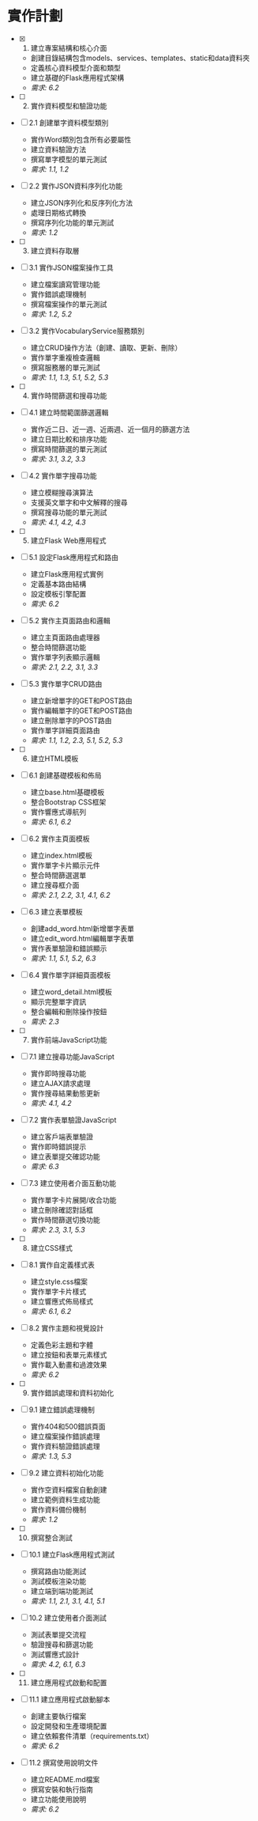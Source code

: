 # 實作計劃

- [x] 1. 建立專案結構和核心介面






  - 創建目錄結構包含models、services、templates、static和data資料夾
  - 定義核心資料模型介面和類型
  - 建立基礎的Flask應用程式架構
  - _需求: 6.2_

- [ ] 2. 實作資料模型和驗證功能
- [ ] 2.1 創建單字資料模型類別
  - 實作Word類別包含所有必要屬性
  - 建立資料驗證方法
  - 撰寫單字模型的單元測試
  - _需求: 1.1, 1.2_

- [ ] 2.2 實作JSON資料序列化功能
  - 建立JSON序列化和反序列化方法
  - 處理日期格式轉換
  - 撰寫序列化功能的單元測試
  - _需求: 1.2_

- [ ] 3. 建立資料存取層
- [ ] 3.1 實作JSON檔案操作工具
  - 建立檔案讀寫管理功能
  - 實作錯誤處理機制
  - 撰寫檔案操作的單元測試
  - _需求: 1.2, 5.2_

- [ ] 3.2 實作VocabularyService服務類別
  - 建立CRUD操作方法（創建、讀取、更新、刪除）
  - 實作單字重複檢查邏輯
  - 撰寫服務層的單元測試
  - _需求: 1.1, 1.3, 5.1, 5.2, 5.3_

- [ ] 4. 實作時間篩選和搜尋功能
- [ ] 4.1 建立時間範圍篩選邏輯
  - 實作近二日、近一週、近兩週、近一個月的篩選方法
  - 建立日期比較和排序功能
  - 撰寫時間篩選的單元測試
  - _需求: 3.1, 3.2, 3.3_

- [ ] 4.2 實作單字搜尋功能
  - 建立模糊搜尋演算法
  - 支援英文單字和中文解釋的搜尋
  - 撰寫搜尋功能的單元測試
  - _需求: 4.1, 4.2, 4.3_

- [ ] 5. 建立Flask Web應用程式
- [ ] 5.1 設定Flask應用程式和路由
  - 建立Flask應用程式實例
  - 定義基本路由結構
  - 設定模板引擎配置
  - _需求: 6.2_

- [ ] 5.2 實作主頁面路由和邏輯
  - 建立主頁面路由處理器
  - 整合時間篩選功能
  - 實作單字列表顯示邏輯
  - _需求: 2.1, 2.2, 3.1, 3.3_

- [ ] 5.3 實作單字CRUD路由
  - 建立新增單字的GET和POST路由
  - 實作編輯單字的GET和POST路由
  - 建立刪除單字的POST路由
  - 實作單字詳細頁面路由
  - _需求: 1.1, 1.2, 2.3, 5.1, 5.2, 5.3_

- [ ] 6. 建立HTML模板
- [ ] 6.1 創建基礎模板和佈局
  - 建立base.html基礎模板
  - 整合Bootstrap CSS框架
  - 實作響應式導航列
  - _需求: 6.1, 6.2_

- [ ] 6.2 實作主頁面模板
  - 建立index.html模板
  - 實作單字卡片顯示元件
  - 整合時間篩選選單
  - 建立搜尋框介面
  - _需求: 2.1, 2.2, 3.1, 4.1, 6.2_

- [ ] 6.3 建立表單模板
  - 創建add_word.html新增單字表單
  - 建立edit_word.html編輯單字表單
  - 實作表單驗證和錯誤顯示
  - _需求: 1.1, 5.1, 5.2, 6.3_

- [ ] 6.4 實作單字詳細頁面模板
  - 建立word_detail.html模板
  - 顯示完整單字資訊
  - 整合編輯和刪除操作按鈕
  - _需求: 2.3_

- [ ] 7. 實作前端JavaScript功能
- [ ] 7.1 建立搜尋功能JavaScript
  - 實作即時搜尋功能
  - 建立AJAX請求處理
  - 實作搜尋結果動態更新
  - _需求: 4.1, 4.2_

- [ ] 7.2 實作表單驗證JavaScript
  - 建立客戶端表單驗證
  - 實作即時錯誤提示
  - 建立表單提交確認功能
  - _需求: 6.3_

- [ ] 7.3 建立使用者介面互動功能
  - 實作單字卡片展開/收合功能
  - 建立刪除確認對話框
  - 實作時間篩選切換功能
  - _需求: 2.3, 3.1, 5.3_

- [ ] 8. 建立CSS樣式
- [ ] 8.1 實作自定義樣式表
  - 建立style.css檔案
  - 實作單字卡片樣式
  - 建立響應式佈局樣式
  - _需求: 6.1, 6.2_

- [ ] 8.2 實作主題和視覺設計
  - 定義色彩主題和字體
  - 建立按鈕和表單元素樣式
  - 實作載入動畫和過渡效果
  - _需求: 6.2_

- [ ] 9. 實作錯誤處理和資料初始化
- [ ] 9.1 建立錯誤處理機制
  - 實作404和500錯誤頁面
  - 建立檔案操作錯誤處理
  - 實作資料驗證錯誤處理
  - _需求: 1.3, 5.3_

- [ ] 9.2 建立資料初始化功能
  - 實作空資料檔案自動創建
  - 建立範例資料生成功能
  - 實作資料備份機制
  - _需求: 1.2_

- [ ] 10. 撰寫整合測試
- [ ] 10.1 建立Flask應用程式測試
  - 撰寫路由功能測試
  - 測試模板渲染功能
  - 建立端到端功能測試
  - _需求: 1.1, 2.1, 3.1, 4.1, 5.1_

- [ ] 10.2 建立使用者介面測試
  - 測試表單提交流程
  - 驗證搜尋和篩選功能
  - 測試響應式設計
  - _需求: 4.2, 6.1, 6.3_

- [ ] 11. 建立應用程式啟動和配置
- [ ] 11.1 建立應用程式啟動腳本
  - 創建主要執行檔案
  - 設定開發和生產環境配置
  - 建立依賴套件清單（requirements.txt）
  - _需求: 6.2_

- [ ] 11.2 撰寫使用說明文件
  - 建立README.md檔案
  - 撰寫安裝和執行指南
  - 建立功能使用說明
  - _需求: 6.2_
